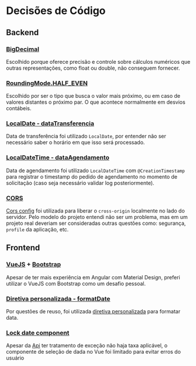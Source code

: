 # Decisões de Código

## Backend

### [BigDecimal](https://docs.oracle.com/javase/8/docs/api/?java/math/BigDecimal.html)
Escolhido porque oferece precisão e controle sobre cálculos numéricos que outras representações, como float ou double, não conseguem fornecer.

### [RoundingMode.HALF_EVEN](https://docs.oracle.com/javase/10/docs/api/java/math/RoundingMode.html)
Escolhido por ser o tipo que busca o valor mais próximo, ou em caso de valores distantes o próximo par. O que acontece normalmente em desvios contábeis. 

### [LocalDate - dataTransferencia](/backend-sat/src/main/java/com/backend_sat/domain/model/Agendamento.java)
Data de transferência foi utilizado `LocalDate`, por entender não ser necessário saber o horário em que isso será processado.

### [LocalDateTime - dataAgendamento](/backend/src/main/java/com/backend_sat/domain/model/Agendamento.java)
Data de agendamento foi utilizado `LocalDateTime` com `@CreationTimestamp` para registrar o timestamp do pedido de agendamento no momento de solicitação (caso seja necessário validar log posteriormente).

### [CORS](https://developer.mozilla.org/en-US/docs/Web/HTTP/CORS)
[Cors config](/backend-sat/src/main/java/com/backend_sat/config/CorsConfig.java) foi utilizada para liberar o `cross-origin` localmente no lado do servidor. Pelo modelo do projeto entendi não ser um problema, mas em um projeto real deveriam ser consideradas outras questões como: segurança, `profile` da aplicação, etc.

## Frontend

### [VueJS](https://vuejs.org/) + [Bootstrap](https://getbootstrap.com/docs/5.0/)
Apesar de ter mais experiência em Angular  com Material Design, preferi utilizar o VueJS com Bootstrap como um desafio pessoal.

### [Diretiva personalizada - formatDate](https://pt.vuejs.org/guide/reusability/custom-directives)
Por questões de reuso, foi utilizada [diretiva personalizada](/frontend-sat/src/directives/formatDate.js) para formatar data.

### [Lock date component](/frontend-sat/src/components/Formulario.vue#60)
Apesar da [Api](/backend-sat/src/main/java/com/backend_sat/api/AgendamentoController.java#77) ter tratamento de exceção não haja taxa aplicável, o componente de seleção de dada no Vue foi limitado para evitar erros do usuário  